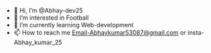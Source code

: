 - 👋 Hi, I’m @Abhay-dev25
- 👀 I’m interested in Football
- 🌱 I’m currently learning Web-development
- 📫 How to reach me Email-Abhaykumar53087@gmail.com or insta-Abhay_kumar_25

<!---
Abhay-dev25/Abhay-dev25 is a ✨ special ✨ repository because its `README.md` (this file) appears on your GitHub profile.
You can click the Preview link to take a look at your changes.
--->
